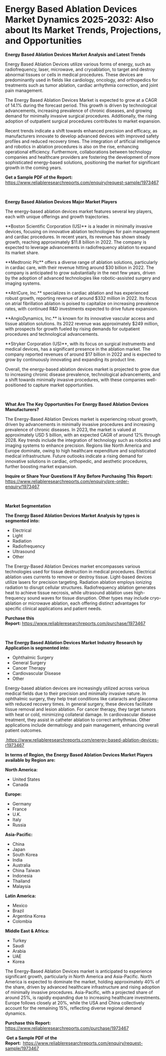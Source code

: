 <p><h1>Energy Based Ablation Devices Market Dynamics 2025-2032: Also about Its Market Trends, Projections, and Opportunities</h1></p><p><strong>Energy Based Ablation Devices Market Analysis and Latest Trends</strong></p>
<p><p>Energy Based Ablation Devices utilize various forms of energy, such as radiofrequency, laser, microwave, and cryoablation, to target and destroy abnormal tissues or cells in medical procedures. These devices are predominantly used in fields like cardiology, oncology, and orthopedics for treatments such as tumor ablation, cardiac arrhythmia correction, and joint pain management.</p><p>The Energy Based Ablation Devices Market is expected to grow at a CAGR of 14.1% during the forecast period. This growth is driven by technological advancements, increasing prevalence of chronic diseases, and growing demand for minimally invasive surgical procedures. Additionally, the rising adoption of outpatient surgical procedures contributes to market expansion.</p><p>Recent trends indicate a shift towards enhanced precision and efficacy, as manufacturers innovate to develop advanced devices with improved safety profiles and reduced recovery times. The integration of artificial intelligence and robotics in ablation procedures is also on the rise, enhancing operational efficiency. Furthermore, collaborations between technology companies and healthcare providers are fostering the development of more sophisticated energy-based solutions, positioning the market for significant growth in the coming years.</p></p>
<p><strong>Get a Sample PDF of the Report:&nbsp;</strong> <a href="https://www.reliableresearchreports.com/enquiry/request-sample/1973467?utm_campaign=2242&utm_medium=2&utm_source=Github&utm_content=ia&utm_term=16042025&utm_id=energy-based-ablation-devices">https://www.reliableresearchreports.com/enquiry/request-sample/1973467</a></p>
<p>&nbsp;</p>
<p><strong>Energy Based Ablation Devices Major Market Players</strong></p>
<p><p>The energy-based ablation devices market features several key players, each with unique offerings and growth trajectories. </p><p>**Boston Scientific Corporation (US)** is a leader in minimally invasive devices, focusing on innovative ablation technologies for pain management and cardiac procedures. In recent years, its revenue has shown steady growth, reaching approximately $11.8 billion in 2022. The company is expected to leverage advancements in radiofrequency ablation to expand its market share.</p><p>**Medtronic Plc** offers a diverse range of ablation solutions, particularly in cardiac care, with their revenue hitting around $30 billion in 2022. The company is anticipated to grow substantially in the next few years, driven by the adoption of advanced technologies like robotic-assisted surgery and imaging systems.</p><p>**AtriCure, Inc.** specializes in cardiac ablation and has experienced robust growth, reporting revenue of around $332 million in 2022. Its focus on atrial fibrillation ablation is poised to capitalize on increasing prevalence rates, with continued R&D investments expected to drive future expansion.</p><p>**AngioDynamics, Inc.** is known for its innovative vascular access and tissue ablation solutions. Its 2022 revenue was approximately $249 million, with prospects for growth fueled by rising demands for outpatient procedures and technological advancements.</p><p>**Stryker Corporation (US)**, with its focus on surgical instruments and medical devices, has a significant presence in the ablation market. The company reported revenues of around $17 billion in 2022 and is expected to grow by continuously innovating and expanding its product line.</p><p>Overall, the energy-based ablation devices market is projected to grow due to increasing chronic disease prevalence, technological advancements, and a shift towards minimally invasive procedures, with these companies well-positioned to capture market opportunities.</p></p>
<p>&nbsp;</p>
<p><strong>What Are The Key Opportunities For Energy Based Ablation Devices Manufacturers?</strong></p>
<p><p>The Energy-Based Ablation Devices market is experiencing robust growth, driven by advancements in minimally invasive procedures and increasing prevalence of chronic diseases. In 2023, the market is valued at approximately USD 5 billion, with an expected CAGR of around 12% through 2028. Key trends include the integration of technology such as robotics and imaging systems to enhance precision. Regions like North America and Europe dominate, owing to high healthcare expenditure and sophisticated medical infrastructure. Future outlooks indicate a rising demand for innovative solutions in cardiac, orthopedic, and aesthetic procedures, further boosting market expansion.</p></p>
<p><strong>Inquire or Share Your Questions If Any Before Purchasing This Report:</strong> <a href="https://www.reliableresearchreports.com/enquiry/pre-order-enquiry/1973467?utm_campaign=2242&utm_medium=2&utm_source=Github&utm_content=ia&utm_term=16042025&utm_id=energy-based-ablation-devices">https://www.reliableresearchreports.com/enquiry/pre-order-enquiry/1973467</a></p>
<p>&nbsp;</p>
<p><strong>Market Segmentation</strong></p>
<p><strong>The Energy Based Ablation Devices Market Analysis by types is segmented into:</strong></p>
<p><ul><li>Electrical</li><li>Light</li><li>Radiation</li><li>Radiofrequency</li><li>Ultrasound</li><li>Other</li></ul></p>
<p><p>The Energy-Based Ablation Devices market encompasses various technologies used for tissue destruction in medical procedures. Electrical ablation uses currents to remove or destroy tissue. Light-based devices utilize lasers for precision targeting. Radiation ablation employs ionizing radiation to disrupt cellular structures. Radiofrequency ablation generates heat to achieve tissue necrosis, while ultrasound ablation uses high-frequency sound waves for tissue disruption. Other types may include cryo-ablation or microwave ablation, each offering distinct advantages for specific clinical applications and patient needs.</p></p>
<p><strong>Purchase this Report:&nbsp;</strong><a href="https://www.reliableresearchreports.com/purchase/1973467?utm_campaign=2242&utm_medium=2&utm_source=Github&utm_content=ia&utm_term=16042025&utm_id=energy-based-ablation-devices">https://www.reliableresearchreports.com/purchase/1973467</a></p>
<p>&nbsp;</p>
<p><strong>The Energy Based Ablation Devices Market Industry Research by Application is segmented into:</strong></p>
<p><ul><li>Ophthalmic Surgery</li><li>General Surgery</li><li>Cancer Therapy</li><li>Cardiovascular Disease</li><li>Other</li></ul></p>
<p><p>Energy-based ablation devices are increasingly utilized across various medical fields due to their precision and minimally invasive nature. In ophthalmic surgery, they help treat conditions like cataracts and glaucoma with reduced recovery times. In general surgery, these devices facilitate tissue removal and lesion ablation. For cancer therapy, they target tumors with heat or cold, minimizing collateral damage. In cardiovascular disease treatment, they assist in catheter ablation to correct arrhythmias. Other applications include dermatology and pain management, enhancing overall patient outcomes.</p></p>
<p><a href="https://www.reliableresearchreports.com/energy-based-ablation-devices-r1973467?utm_campaign=2242&utm_medium=2&utm_source=Github&utm_content=ia&utm_term=16042025&utm_id=energy-based-ablation-devices">&nbsp;https://www.reliableresearchreports.com/energy-based-ablation-devices-r1973467</a></p>
<p><strong>In terms of Region, the Energy Based Ablation Devices Market Players available by Region are:</strong></p>
<p>
    <p> <strong> North America: </strong>
        <ul>
            <li>United States</li>
            <li>Canada</li>
        </ul>
        </p> 
    <p> <strong> Europe: </strong>
        <ul>
            <li>Germany</li>
            <li>France</li>
            <li>U.K.</li>
            <li>Italy</li>
            <li>Russia</li>
        </ul>
        </p> 
    <p> <strong> Asia-Pacific: </strong>
        <ul>
            <li>China</li>
            <li>Japan</li>
            <li>South Korea</li>
            <li>India</li>
            <li>Australia</li>
            <li>China Taiwan</li>
            <li>Indonesia</li>
            <li>Thailand</li>
            <li>Malaysia</li>
        </ul>
        </p> 
    <p> <strong> Latin America: </strong>
        <ul>
            <li>Mexico</li>
            <li>Brazil</li>
            <li>Argentina Korea</li>
            <li>Colombia</li>
        </ul>
        </p> 
    <p> <strong> Middle East & Africa: </strong>
        <ul>
            <li>Turkey</li>
            <li>Saudi</li>
            <li>Arabia</li>
            <li>UAE</li>
            <li>Korea</li>
        </ul>
    </p>
    </p>
<p><p>The Energy-Based Ablation Devices market is anticipated to experience significant growth, particularly in North America and Asia-Pacific. North America is expected to dominate the market, holding approximately 40% of the share, driven by advanced healthcare infrastructure and rising adoption of minimally invasive procedures. Asia-Pacific, with a projected share of around 25%, is rapidly expanding due to increasing healthcare investments. Europe follows closely at 20%, while the USA and China collectively account for the remaining 15%, reflecting diverse regional demand dynamics.</p></p>
<p><strong>Purchase this Report: </strong><a href="https://www.reliableresearchreports.com/purchase/1973467?utm_campaign=2242&utm_medium=2&utm_source=Github&utm_content=ia&utm_term=16042025&utm_id=energy-based-ablation-devices">https://www.reliableresearchreports.com/purchase/1973467</a></p>
<p>&nbsp;<strong>Get a Sample PDF of the Report:&nbsp;&nbsp;</strong><a href="https://www.reliableresearchreports.com/enquiry/request-sample/1973467?utm_campaign=2242&utm_medium=2&utm_source=Github&utm_content=ia&utm_term=16042025&utm_id=energy-based-ablation-devices">https://www.reliableresearchreports.com/enquiry/request-sample/1973467</a></p>
<p><strong></strong></p>
<p><p></p><p></p><p></p></p>